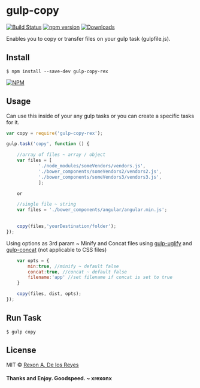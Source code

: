# gulp-copy

[![Build Status](https://travis-ci.org/xrexonx/gulp-copy.svg?branch=master)](https://travis-ci.org/xrexonx/gulp-copy)
[![npm version](https://badge.fury.io/js/gulp-copy-rex.svg)](https://badge.fury.io/js/gulp-copy-rex)
[![Downloads](http://img.shields.io/npm/dm/gulp-copy-rex.svg)](https://www.npmjs.com/package/gulp-copy-rex)


Enables you to copy or transfer files on your gulp task (gulpfile.js).
## Install

```
$ npm install --save-dev gulp-copy-rex
```
[![NPM](https://nodei.co/npm/gulp-copy-rex.png?downloads=true&downloadRank=true&stars=true)](https://nodei.co/npm/gulp-copy-rex/)

## Usage

Can use this inside of your any gulp tasks or you can create a specific tasks for it.

```js
var copy = require('gulp-copy-rex');

gulp.task('copy', function () {

	//array of files ~ array / object
    var files = [
  			'./node_modules/someVendors/vendors.js',
  			'./bower_components/someVendors2/vendors2.js',
  			'./bower_components/someVendors3/vendors3.js',
  			];

  	or

  	//single file ~ string
  	var files = './bower_components/angular/angular.min.js';

    
    copy(files,'yourDestination/folder');
});

```

Using options as 3rd param ~ Minify and Concat files using [gulp-uglify](https://github.com/terinjokes/gulp-uglify) and [gulp-concat](https://github.com/contra/gulp-concat) (not applicable to CSS files)
```js
    var opts = {
    	min:true, //minify ~ default false
    	concat:true, //concat ~ default false
    	filename:'app' //set filename if concat is set to true
    }

    copy(files, dist, opts);
});

```

## Run Task

```
$ gulp copy
```

## License

MIT © [Rexon A. De los Reyes](http://xrexonx.github.io)

#### Thanks and Enjoy. Goodspeed. ~ xrexonx
